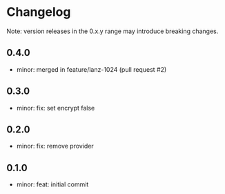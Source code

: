 # Changelog
Note: version releases in the 0.x.y range may introduce breaking changes.

## 0.4.0

- minor: merged in feature/lanz-1024 (pull request #2)

## 0.3.0

- minor: fix: set encrypt false

## 0.2.0

- minor: fix: remove provider

## 0.1.0

- minor: feat: initial commit
